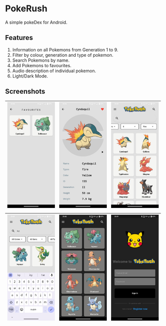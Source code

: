 # PokeRush

A simple pokeDex for Android.

## Features

1. Information on all Pokemons from Generation 1 to 9.
2. Filter by colour, generation and type of pokemon.
3. Search Pokemons by name.
4. Add Pokemons to favourites.
5. Audio description of individual pokemon.
6. Light/Dark Mode.

## Screenshots

| <img title="" src="pokerush/data/img1.jpeg" alt="" width="330" align="center"> | <img title="" src="pokerush/data/img2.jpeg" alt="" width="330" align="center"> | <img title="" src="pokerush/data/img3.jpeg" alt="" width="330" align="center"> |
|:-------------------------------------------------------------------------------------------------------:|:------------------------------------------------------------------------------------------------------:|:--------------------------------------------------------------------------------------------------------:|

| <img title="" src="pokerush/data/img4.jpeg" alt="" width="330" align="center"> | <img title="" src="pokerush/data/img5.jpeg" alt="" width="330" align="center"> | <img title="" src="pokerush/data/img6.jpeg" alt="" width="330" align="center"> |
|:-------------------------------------------------------------------------------------------------------:|:------------------------------------------------------------------------------------------------------:|:--------------------------------------------------------------------------------------------------------:|

